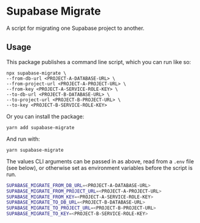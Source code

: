 # Supabase Migrate

A script for migrating one Supabase project to another.

## Usage

This package publishes a command line script, which you can run like so:

```text
npx supabase-migrate \
--from-db-url <PROJECT-A-DATABASE-URL> \
--from-project-url <PROJECT-A-PROJECT-URL> \
--from-key <PROJECT-A-SERVICE-ROLE-KEY> \
--to-db-url <PROJECT-B-DATABASE-URL> \
--to-project-url <PROJECT-B-PROJECT-URL> \
--to-key <PROJECT-B-SERVICE-ROLE-KEY>
```

Or you can install the package:

```text
yarn add supabase-migrate
```

And run with:

```text
yarn supabase-migrate
```

The values CLI arguments can be passed in as above, read from a `.env` file (see below),
or otherwise set as environment variables before the script is run.

```sh
SUPABASE_MIGRATE_FROM_DB_URL=<PROJECT-A-DATABASE-URL>
SUPABASE_MIGRATE_FROM_PROJECT_URL=<PROJECT-A-PROJECT-URL>
SUPABASE_MIGRATE_FROM_KEY=<PROJECT-A-SERVICE-ROLE-KEY>
SUPABASE_MIGRATE_TO_DB_URL=<PROJECT-B-DATABASE-URL>
SUPABASE_MIGRATE_TO_PROJECT_URL=<PROJECT-B-PROJECT-URL>
SUPABASE_MIGRATE_TO_KEY=<PROJECT-B-SERVICE-ROLE-KEY>
```
